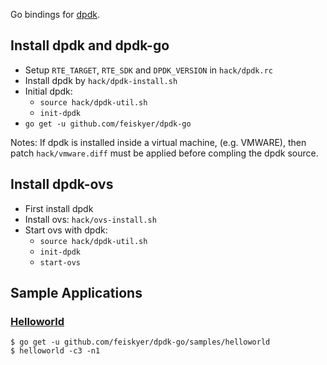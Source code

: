 Go bindings for [dpdk](http://dpdk.org/).

## Install dpdk and dpdk-go

- Setup `RTE_TARGET`, `RTE_SDK` and `DPDK_VERSION` in `hack/dpdk.rc`
- Install dpdk by `hack/dpdk-install.sh`
- Initial dpdk:
    - `source hack/dpdk-util.sh`
    - `init-dpdk`
- `go get -u github.com/feiskyer/dpdk-go`

Notes: If dpdk is installed inside a virtual machine, (e.g. VMWARE), then patch `hack/vmware.diff` must be applied before compling the dpdk source.

## Install dpdk-ovs

- First install dpdk
- Install ovs: `hack/ovs-install.sh`
- Start ovs with dpdk:
    - `source hack/dpdk-util.sh`
    - `init-dpdk`
    - `start-ovs`

## Sample Applications

### [Helloworld](http://dpdk.org/doc/guides/sample_app_ug/hello_world.html)

```
$ go get -u github.com/feiskyer/dpdk-go/samples/helloworld
$ helloworld -c3 -n1
```
